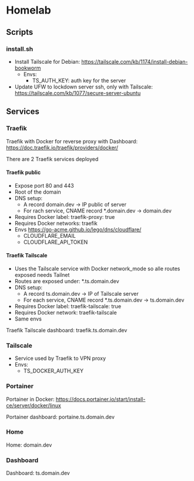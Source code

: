 # Homelab

## Scripts

### install.sh

- Install Tailscale for Debian: https://tailscale.com/kb/1174/install-debian-bookworm
  - Envs:
    - TS_AUTH_KEY: auth key for the server
- Update UFW to lockdown server ssh, only with Tailscale: https://tailscale.com/kb/1077/secure-server-ubuntu


## Services

### Traefik

Traefik with Docker for reverse proxy with Dashboard: https://doc.traefik.io/traefik/providers/docker/

There are 2 Traefik services deployed

#### Traefik public

- Expose port 80 and 443
- Root of the domain
- DNS setup:
  - A record domain.dev -> IP public of server
  - For rach service, CNAME record *.domain.dev -> domain.dev
- Requires Docker label: traefik-proxy: true
- Requires Docker networks: traefik
- Envs https://go-acme.github.io/lego/dns/cloudflare/
  - CLOUDFLARE_EMAIL
  - CLOUDFLARE_API_TOKEN

#### Traefik Tailscale

- Uses the Tailscale service with Docker network_mode so alle routes exposed needs Tailnet
- Routes are exposed under: *.ts.domain.dev
- DNS setup:
  - A record ts.domain.dev -> IP of Tailscale server
  - For each service, CNAME record *.ts.domain.dev -> ts.domain.dev
- Requires Docker label: traefik-tailscale: true
- Requires Docker network: traefik-tailscale
- Same envs

Traefik Tailscale dashboard: traefik.ts.domain.dev


### Tailscale

- Service used by Traefik to VPN proxy
- Envs:
  - TS_DOCKER_AUTH_KEY


### Portainer

Portainer in Docker: https://docs.portainer.io/start/install-ce/server/docker/linux

Portainer dashboard: portaine.ts.domain.dev

### Home

Home: domain.dev

### Dashboard

Dashboard: ts.domain.dev